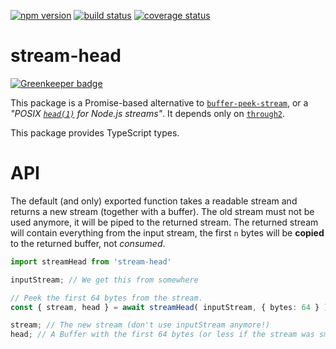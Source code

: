 [![npm version][npm-image]][npm-url]
[![build status][travis-image]][travis-url]
[![coverage status][coverage-image]][coverage-url]

# stream-head

[![Greenkeeper badge](https://badges.greenkeeper.io/grantila/stream-head.svg)](https://greenkeeper.io/)

This package is a Promise-based alternative to [`buffer-peek-stream`](https://www.npmjs.com/package/buffer-peek-stream), or a *"POSIX [`head(1)`](http://man7.org/linux/man-pages/man1/head.1.html) for Node.js streams"*. It depends only on [`through2`](https://www.npmjs.com/package/through2).

This package provides TypeScript types.

# API

The default (and only) exported function takes a readable stream and returns a new stream (together with a buffer). The old stream must not be used anymore, it will be piped to the returned stream. The returned stream will contain everything from the input stream, the first `n` bytes will be **copied** to the returned buffer, not *consumed*.

```ts
import streamHead from 'stream-head'

inputStream; // We get this from somewhere

// Peek the first 64 bytes from the stream.
const { stream, head } = await streamHead( inputStream, { bytes: 64 } );

stream; // The new stream (don't use inputStream anymore!)
head; // A Buffer with the first 64 bytes (or less if the stream was smaller)
```

[npm-image]: https://img.shields.io/npm/v/stream-head.svg
[npm-url]: https://npmjs.org/package/stream-head
[travis-image]: https://img.shields.io/travis/grantila/stream-head.svg
[travis-url]: https://travis-ci.org/grantila/stream-head
[coverage-image]: https://coveralls.io/repos/github/grantila/stream-head/badge.svg?branch=master
[coverage-url]: https://coveralls.io/github/grantila/stream-head?branch=master
